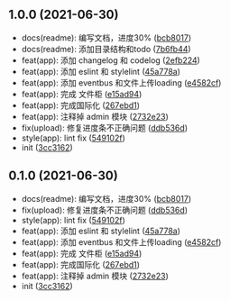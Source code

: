 ## 1.0.0 (2021-06-30)

* docs(readme): 编写文档，进度30% ([bcb8017](https://github.com/byteark-project/s.console-frontend/commit/bcb8017))
* docs(readme): 添加目录结构和todo ([7b6fb44](https://github.com/byteark-project/s.console-frontend/commit/7b6fb44))
* feat(app): 添加 changelog 和 codelog ([2efb224](https://github.com/byteark-project/s.console-frontend/commit/2efb224))
* feat(app): 添加 eslint 和 stylelint ([45a778a](https://github.com/byteark-project/s.console-frontend/commit/45a778a))
* feat(app): 添加 eventbus 和文件上传loading ([e4582cf](https://github.com/byteark-project/s.console-frontend/commit/e4582cf))
* feat(app): 完成 文件柜 ([e15ad94](https://github.com/byteark-project/s.console-frontend/commit/e15ad94))
* feat(app): 完成国际化 ([267ebd1](https://github.com/byteark-project/s.console-frontend/commit/267ebd1))
* feat(app): 注释掉 admin 模块 ([2732e23](https://github.com/byteark-project/s.console-frontend/commit/2732e23))
* fix(upload): 修复进度条不正确问题 ([ddb536d](https://github.com/byteark-project/s.console-frontend/commit/ddb536d))
* style(app): lint fix ([549102f](https://github.com/byteark-project/s.console-frontend/commit/549102f))
* init ([3cc3162](https://github.com/byteark-project/s.console-frontend/commit/3cc3162))



## 0.1.0 (2021-06-30)

* docs(readme): 编写文档，进度30% ([bcb8017](https://github.com/byteark-project/s.console-frontend/commit/bcb8017))
* fix(upload): 修复进度条不正确问题 ([ddb536d](https://github.com/byteark-project/s.console-frontend/commit/ddb536d))
* style(app): lint fix ([549102f](https://github.com/byteark-project/s.console-frontend/commit/549102f))
* feat(app): 添加 eslint 和 stylelint ([45a778a](https://github.com/byteark-project/s.console-frontend/commit/45a778a))
* feat(app): 添加 eventbus 和文件上传loading ([e4582cf](https://github.com/byteark-project/s.console-frontend/commit/e4582cf))
* feat(app): 完成 文件柜 ([e15ad94](https://github.com/byteark-project/s.console-frontend/commit/e15ad94))
* feat(app): 完成国际化 ([267ebd1](https://github.com/byteark-project/s.console-frontend/commit/267ebd1))
* feat(app): 注释掉 admin 模块 ([2732e23](https://github.com/byteark-project/s.console-frontend/commit/2732e23))
* init ([3cc3162](https://github.com/byteark-project/s.console-frontend/commit/3cc3162))



